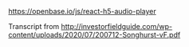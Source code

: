 https://openbase.io/js/react-h5-audio-player

Transcript from http://investorfieldguide.com/wp-content/uploads/2020/07/200712-Songhurst-vF.pdf
